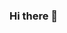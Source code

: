 ### Hi there 👋

<!--
**UjjwalThakur065/UjjwalThakur065** is a ✨ _special_ ✨ repository because its `README.md` (this file) appears on your GitHub profile.

Here are some ideas to get you started:

😎 Hey! Nice to see you,
I am Ujjwal Thakur from surat, India and I am a web3 developer and smart contract engineer.
